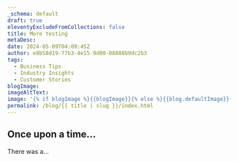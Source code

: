 ```yaml
---
_schema: default
draft: true
eleventyExcludeFromCollections: false
title: More testing
metaDesc:
date: 2024-05-09T04:09:45Z
author: e8b58d19-77b3-4e15-9d00-88808b9dc2b3
tags:
  - Business Tips
  - Industry Insights
  - Customer Stories
blogImage:
imageAltText:
image: '{% if blogImage %}{{blogImage}}{% else %}{{blog.defaultImage}}{% endif %}'
permalink: /blog/{{ title | slug }}/index.html
---
```

## Once upon a time...

There was a...